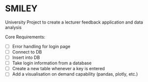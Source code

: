 # SMILEY
University Project to create a lecturer feedback application and data analysis 

Core Requirements:
- [ ] Error handling for login page
- [ ] Connect to DB
- [ ] Insert into DB
- [ ] Take login information from a database
- [ ] Create a new table whenever a key is entered
- [ ] Add a visualisation on demand capability (pandas, plotly, etc.)
